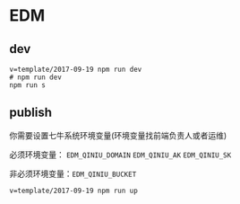 # EDM

## dev

```shell
v=template/2017-09-19 npm run dev
# npm run dev
npm run s
```

## publish

你需要设置七牛系统环境变量(环境变量找前端负责人或者运维)

必须环境变量： `EDM_QINIU_DOMAIN` `EDM_QINIU_AK` `EDM_QINIU_SK`

非必须环境变量：`EDM_QINIU_BUCKET`


```shell
v=template/2017-09-19 npm run up
```
